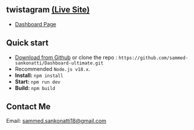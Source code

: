## twistagram [(Live Site)]( https://twistagram18.netlify.app/ )

- [Dashboard Page]( https://twistagram18.netlify.app/)

## Quick start

- [Download from Github](https://github.com/sammed-sankonatti/twistagram/archive/refs/heads/main.zip) or clone the repo : `https://github.com/sammed-sankonatti/Dashboard-ultimate.git`
- Recommended `Node.js v18.x`.
- **Install:** `npm install`
- **Start:** `npm run dev`
- **Build:** `npm build`

## Contact Me

Email: sammed.sankonatti18@gmail.com

